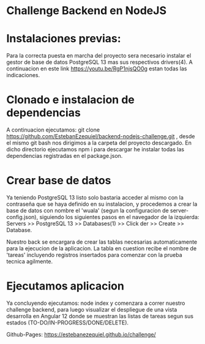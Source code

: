 # Challenge Backend en NodeJS

# Instalaciones previas:

Para la correcta puesta en marcha del proyecto sera necesario instalar el gestor de base de datos PostgreSQL 13 mas sus respectivos drivers(4).
A continuacion en este link https://youtu.be/RgP1njsQO0g estan todas las indicaciones.

# Clonado e instalacion de dependencias 

A continuacion ejecutamos: git clone https://github.com/EstebanEzequiel/backend-nodejs-challenge.git , desde el mismo git bash nos dirigimos a la carpeta del proyecto descargado.
En dicho directorio ejecutamos npm i para descargar he instalar todas las dependencias registradas en el package.json.

# Crear base de datos

Ya teniendo PostgreSQL 13 listo solo bastaria acceder al mismo con la contraseña que se haya definido en su instalacion, y procedemos a crear la base de datos con nombre el 'wuala' (segun la configuracion de server-config.json), siguiendo los siguientes pasos en el navegador de la izquierda: 
Servers >> PostgreSQL 13 >> Databases(1) >> Click der >> Create >> Database.

Nuestro back se encargara de crear las tablas necesarias automaticamente para la ejecucion de la aplicacion. La tabla en cuestion recibe el nombre de 'tareas' incluyendo registros insertados para comenzar con la prueba tecnica agilmente.

# Ejecutamos aplicacion

Ya concluyendo ejecutamos: node index y comenzara a correr nuestro challenge backend, para luego visualizar el despliegue de una vista desarrolla en Angular 12 donde se muestran las listas de tareas segun sus estados (TO-DO/IN-PROGRESS/DONE/DELETE).

Github-Pages: https://estebanezequiel.github.io/challenge/